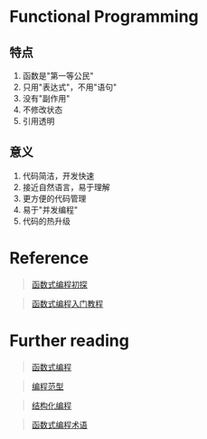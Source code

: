 # Functional Programming

## 特点
1. 函数是"第一等公民"
1. 只用"表达式"，不用"语句"
1. 没有"副作用"
1. 不修改状态
1. 引用透明

## 意义
1. 代码简洁，开发快速
1. 接近自然语言，易于理解
1. 更方便的代码管理
1. 易于"并发编程"
1. 代码的热升级

# Reference

> [函数式编程初探](http://www.ruanyifeng.com/blog/2012/04/functional_programming.html)

> [函数式编程入门教程](http://www.ruanyifeng.com/blog/2017/02/fp-tutorial.html)

# Further reading

> [函数式编程](https://zh.wikipedia.org/wiki/%E5%87%BD%E6%95%B8%E7%A8%8B%E5%BC%8F%E8%AA%9E%E8%A8%80)

> [编程范型](https://zh.wikipedia.org/wiki/%E7%BC%96%E7%A8%8B%E8%8C%83%E5%9E%8B)

> [结构化编程](https://zh.wikipedia.org/wiki/%E7%BB%93%E6%9E%84%E5%8C%96%E7%BC%96%E7%A8%8B)

> [函数式编程术语](https://github.com/shfshanyue/fp-jargon-zh)